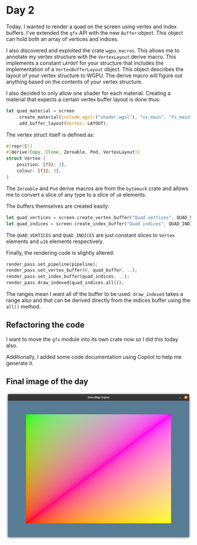 # Day 2

Today, I wanted to render a quad on the screen using vertex and index buffers.
I've extended the `gfx` API with the new `Buffer` object.  This object can hold
both an array of vertices and indices.

I also discovered and exploited the crate `wgpu_macros`.  This allows me to
annotate my vertex structure with the `VertexLayout` derive macro.  This
implements a constant `LAYOUT` for your structure that includes the
implementation of a `VertexBufferLayout` object.  This object describes the
layout of your vertex structure to WGPU.  The derive macro will figure out
anything based on the contents of your vertex structure.

I also decided to only allow one shader for each material.  Creating a material
that expects a certain vertex buffer layout is done thus:

```rust
let quad_material = screen
    .create_material(include_wgsl!("shader.wgsl"), "vs_main", "fs_main")
    .add_buffer_layout(Vertex::LAYOUT);
```

The vertex struct itself is defined as:

```rust
#[repr(C)]
#[derive(Copy, Clone, Zeroable, Pod, VertexLayout)]
struct Vertex {
    position: [f32; 3],
    colour: [f32; 3],
}
```

The `Zeroable` and `Pod` derive macros are from the `bytemuck` crate and allows
me to convert a slice of any type to a slice of `u8` elements.

The buffers themselves are created easily:

```rust
let quad_vertices = screen.create_vertex_buffer("Quad vertices", QUAD_VERTICES);
let quad_indices = screen.create_index_buffer("Quad indices", QUAD_INDICES);
```

The `QUAD_VERTICES` and `QUAD_INDICES` are just constant slices to `Vertex`
elements and `u16` elements respectively.

Finally, the rendering code is slightly altered:

```rust
render_pass.set_pipeline(pipeline);
render_pass.set_vertex_buffer(0, quad_buffer, ..);
render_pass.set_index_buffer(quad_indices, ..);
render_pass.draw_indexed(quad_indices.all());
```

The ranges mean I want all of the buffer to be used.  `draw_indexed` takes a
range also and that can be derived directly from the indices buffer using the
`all()` method.

## Refactoring the code

I want to move the `gfx` module into its own crate now so I did this today also.

Additionally, I added some code documentation using Copilot to help me generate
it.

## Final image of the day

![Pretty quad!](./image-diary/day02a-quad.png)